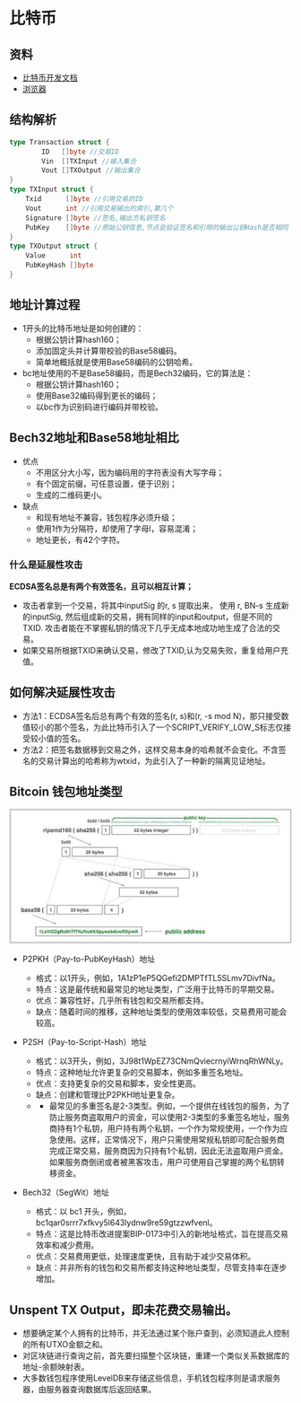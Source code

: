 # 比特币

## 资料
- [比特币开发文档](https://developer.bitcoin.org/reference/rpc/)
- [浏览器](https://btc.com/zh-CN)

## 结构解析
```go
type Transaction struct {
        ID   []byte //交易ID
        Vin  []TXInput //输入集合
        Vout []TXOutput //输出集合
}
type TXInput struct {
	Txid      []byte //引用交易的ID
	Vout      int //引用交易输出的索引,第几个
	Signature []byte //签名,输出方私钥签名
	PubKey    []byte //原始公钥信息,节点会验证签名和引用的输出公钥Hash是否相同
}
type TXOutput struct {
	Value      int
	PubKeyHash []byte
}
```

## 地址计算过程
- 1开头的比特币地址是如何创建的：
  - 根据公钥计算hash160；
  - 添加固定头并计算带校验的Base58编码。
  - 简单地概括就是使用Base58编码的公钥哈希。
- bc地址使用的不是Base58编码，而是Bech32编码，它的算法是：
  - 根据公钥计算hash160；
  - 使用Base32编码得到更长的编码；
  - 以bc作为识别码进行编码并带校验。

## Bech32地址和Base58地址相比
- 优点
  - 不用区分大小写，因为编码用的字符表没有大写字母；
  - 有个固定前缀，可任意设置，便于识别；
  - 生成的二维码更小。
- 缺点
  - 和现有地址不兼容，钱包程序必须升级；
  - 使用1作为分隔符，却使用了字母l，容易混淆；
  - 地址更长，有42个字符。

### 什么是延展性攻击
**ECDSA签名总是有两个有效签名，且可以相互计算；**
- 攻击者拿到一个交易，将其中inputSig 的r, s 提取出来， 使用 r, BN-s 生成新的inputSig, 然后组成新的交易，拥有同样的input和output，但是不同的TXID. 攻击者能在不掌握私钥的情况下几乎无成本地成功地生成了合法的交易。
- 如果交易所根据TXID来确认交易，修改了TXID,认为交易失败，重复给用户充值。

## 如何解决延展性攻击
- 方法1：ECDSA签名后总有两个有效的签名(r, s)和(r, -s mod N)，那只接受数值较小的那个签名，为此比特币引入了一个SCRIPT_VERIFY_LOW_S标志仅接受较小值的签名。
- 方法2：把签名数据移到交易之外，这样交易本身的哈希就不会变化。不含签名的交易计算出的哈希称为wtxid，为此引入了一种新的隔离见证地址。




## Bitcoin 钱包地址类型

![计算公钥地址](../images/compressed-address.jpg)

- P2PKH（Pay-to-PubKeyHash）地址
  - 格式：以1开头，例如，1A1zP1eP5QGefi2DMPTfTL5SLmv7DivfNa。
  - 特点：这是最传统和最常见的地址类型，广泛用于比特币的早期交易。
  - 优点：兼容性好，几乎所有钱包和交易所都支持。
  - 缺点：随着时间的推移，这种地址类型的使用效率较低，交易费用可能会较高。

- P2SH（Pay-to-Script-Hash）地址
  - 格式：以3开头，例如，3J98t1WpEZ73CNmQviecrnyiWrnqRhWNLy。
  - 特点：这种地址允许更复杂的交易脚本，例如多重签名地址。
  - 优点：支持更复杂的交易和脚本，安全性更高。
  - 缺点：创建和管理比P2PKH地址更复杂。
  - - 最常见的多重签名是2-3类型。例如，一个提供在线钱包的服务，为了防止服务商盗取用户的资金，可以使用2-3类型的多重签名地址，服务商持有1个私钥，用户持有两个私钥，一个作为常规使用，一个作为应急使用。这样，正常情况下，用户只需使用常规私钥即可配合服务商完成正常交易，服务商因为只持有1个私钥，因此无法盗取用户资金。如果服务商倒闭或者被黑客攻击，用户可使用自己掌握的两个私钥转移资金。

- Bech32（SegWit）地址
  - 格式：以 bc1 开头，例如，bc1qar0srrr7xfkvy5l643lydnw9re59gtzzwfvenl。
  - 特点：这是比特币改进提案BIP-0173中引入的新地址格式，旨在提高交易效率和减少费用。
  - 优点：交易费用更低，处理速度更快，且有助于减少交易体积。
  - 缺点：并非所有的钱包和交易所都支持这种地址类型，尽管支持率在逐步增加。


## Unspent TX Output，即未花费交易输出。
- 想要确定某个人拥有的比特币，并无法通过某个账户查到，必须知道此人控制的所有UTXO金额之和。
- 对区块链进行查询之前，首先要扫描整个区块链，重建一个类似关系数据库的地址-余额映射表。
- 大多数钱包程序使用LevelDB来存储这些信息，手机钱包程序则是请求服务器，由服务器查询数据库后返回结果。
